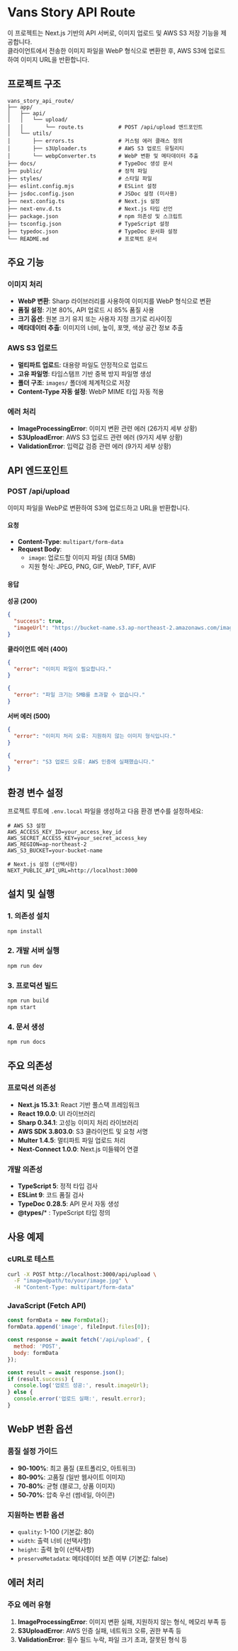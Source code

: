 # Vans Story API Route

이 프로젝트는 Next.js 기반의 API 서버로, 이미지 업로드 및 AWS S3 저장 기능을 제공합니다.  
클라이언트에서 전송한 이미지 파일을 WebP 형식으로 변환한 후, AWS S3에 업로드하여 이미지 URL을 반환합니다.

## 프로젝트 구조

```
vans_story_api_route/
├── app/
│   ├── api/
│   │   └── upload/
│   │       └── route.ts           # POST /api/upload 엔드포인트
│   └── utils/
│       ├── errors.ts              # 커스텀 에러 클래스 정의
│       ├── s3Uploader.ts          # AWS S3 업로드 유틸리티
│       └── webpConverter.ts       # WebP 변환 및 메타데이터 추출
├── docs/                          # TypeDoc 생성 문서
├── public/                        # 정적 파일
├── styles/                        # 스타일 파일
├── eslint.config.mjs              # ESLint 설정
├── jsdoc.config.json              # JSDoc 설정 (미사용)
├── next.config.ts                 # Next.js 설정
├── next-env.d.ts                  # Next.js 타입 선언
├── package.json                   # npm 의존성 및 스크립트
├── tsconfig.json                  # TypeScript 설정
├── typedoc.json                   # TypeDoc 문서화 설정
└── README.md                      # 프로젝트 문서
```

## 주요 기능

### 이미지 처리
- **WebP 변환**: Sharp 라이브러리를 사용하여 이미지를 WebP 형식으로 변환
- **품질 설정**: 기본 80%, API 업로드 시 85% 품질 사용
- **크기 옵션**: 원본 크기 유지 또는 사용자 지정 크기로 리사이징
- **메타데이터 추출**: 이미지의 너비, 높이, 포맷, 색상 공간 정보 추출

### AWS S3 업로드
- **멀티파트 업로드**: 대용량 파일도 안정적으로 업로드
- **고유 파일명**: 타임스탬프 기반 중복 방지 파일명 생성
- **폴더 구조**: `images/` 폴더에 체계적으로 저장
- **Content-Type 자동 설정**: WebP MIME 타입 자동 적용

### 에러 처리
- **ImageProcessingError**: 이미지 변환 관련 에러 (26가지 세부 상황)
- **S3UploadError**: AWS S3 업로드 관련 에러 (9가지 세부 상황)  
- **ValidationError**: 입력값 검증 관련 에러 (9가지 세부 상황)

## API 엔드포인트

### POST /api/upload

이미지 파일을 WebP로 변환하여 S3에 업로드하고 URL을 반환합니다.

#### 요청
- **Content-Type**: `multipart/form-data`
- **Request Body**:
  - `image`: 업로드할 이미지 파일 (최대 5MB)
  - 지원 형식: JPEG, PNG, GIF, WebP, TIFF, AVIF

#### 응답

**성공 (200)**
```json
{
  "success": true,
  "imageUrl": "https://bucket-name.s3.ap-northeast-2.amazonaws.com/images/1734567890123-example.webp"
}
```

**클라이언트 에러 (400)**
```json
{
  "error": "이미지 파일이 필요합니다."
}
```
```json
{
  "error": "파일 크기는 5MB를 초과할 수 없습니다."
}
```

**서버 에러 (500)**
```json
{
  "error": "이미지 처리 오류: 지원하지 않는 이미지 형식입니다."
}
```
```json
{
  "error": "S3 업로드 오류: AWS 인증에 실패했습니다."
}
```

## 환경 변수 설정

프로젝트 루트에 `.env.local` 파일을 생성하고 다음 환경 변수를 설정하세요:

```env
# AWS S3 설정
AWS_ACCESS_KEY_ID=your_access_key_id
AWS_SECRET_ACCESS_KEY=your_secret_access_key
AWS_REGION=ap-northeast-2
AWS_S3_BUCKET=your-bucket-name

# Next.js 설정 (선택사항)
NEXT_PUBLIC_API_URL=http://localhost:3000
```

## 설치 및 실행

### 1. 의존성 설치
```bash
npm install
```

### 2. 개발 서버 실행
```bash
npm run dev
```

### 3. 프로덕션 빌드
```bash
npm run build
npm start
```

### 4. 문서 생성
```bash
npm run docs
```

## 주요 의존성

### 프로덕션 의존성
- **Next.js 15.3.1**: React 기반 풀스택 프레임워크
- **React 19.0.0**: UI 라이브러리  
- **Sharp 0.34.1**: 고성능 이미지 처리 라이브러리
- **AWS SDK 3.803.0**: S3 클라이언트 및 요청 서명
- **Multer 1.4.5**: 멀티파트 파일 업로드 처리
- **Next-Connect 1.0.0**: Next.js 미들웨어 연결

### 개발 의존성
- **TypeScript 5**: 정적 타입 검사
- **ESLint 9**: 코드 품질 검사
- **TypeDoc 0.28.5**: API 문서 자동 생성
- **@types/*** : TypeScript 타입 정의

## 사용 예제

### cURL로 테스트
```bash
curl -X POST http://localhost:3000/api/upload \
  -F "image=@path/to/your/image.jpg" \
  -H "Content-Type: multipart/form-data"
```

### JavaScript (Fetch API)
```javascript
const formData = new FormData();
formData.append('image', fileInput.files[0]);

const response = await fetch('/api/upload', {
  method: 'POST',
  body: formData
});

const result = await response.json();
if (result.success) {
  console.log('업로드 성공:', result.imageUrl);
} else {
  console.error('업로드 실패:', result.error);
}
```

## WebP 변환 옵션

### 품질 설정 가이드
- **90-100%**: 최고 품질 (포트폴리오, 아트워크)
- **80-90%**: 고품질 (일반 웹사이트 이미지)  
- **70-80%**: 균형 (블로그, 상품 이미지)
- **50-70%**: 압축 우선 (썸네일, 아이콘)

### 지원하는 변환 옵션
- `quality`: 1-100 (기본값: 80)
- `width`: 출력 너비 (선택사항)
- `height`: 출력 높이 (선택사항)  
- `preserveMetadata`: 메타데이터 보존 여부 (기본값: false)

## 에러 처리

### 주요 에러 유형
1. **ImageProcessingError**: 이미지 변환 실패, 지원하지 않는 형식, 메모리 부족 등
2. **S3UploadError**: AWS 인증 실패, 네트워크 오류, 권한 부족 등
3. **ValidationError**: 필수 필드 누락, 파일 크기 초과, 잘못된 형식 등
